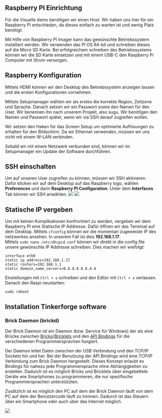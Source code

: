 ## Raspberry PI Einrichtung

Für die Visuelle demo benötigen wir einen Host. Wir haben uns hier für ein Raspberry PI entschieden, da dieses einfach zu warten ist und wenig Platz benötigt.<br />

Mit Hilfe von Raspberry PI Imager kann das gewünschte Betriebssystem installiert werden. Wir verwenden das PI OS 64-bit und schreiben dieses auf die Micro SD Karte.
Bei erfolgreichem schreiben des Betriebssystems können wir die SD Karte einsetzen und mit einem USB-C den Raspberry Pi Computer mit Strom versorgen.

## Raspberry Konfiguration

Mittels HDMI können wir den Desktop des Betriebssystem anzeigen lassen und die ersten Konfigurationen vornehmen. <br />

Mittels Setupmanager wählen wir als erstes die korrekte Region, Zeitzone und Sprache. Danach setzen wir ein Passwort sowie den Namen für den User. Wir benennen ihn nach unserem Projekt, also sugu. Wir benötigen den Namen und Passwort später, wenn wir via SSH darauf zugreifen wollen. <br />

Wir setzen den Haken für das Screen Setup um optimierte Auflösungen zu erhalten für den Bildschirm. Da wir Ethernet verwenden, müssen wir uns nicht mit einem W-LAN verbinden. <br />

Sobald wir mit einem Netzwerk verbunden sind, können wir im Setupmanager ein Update der Software durchführen.

## SSH einschalten

Um auf unseren User zugreifen zu können, müssen wir SSH aktivieren. Dafür klicken wir auf dem Desktop auf das Raspberry logo, wählen **Preferences** und dann **Raspberry PI Configuration**. Unter dem **Interfaces** Tab können wir SSH anwählen.
![](Raspi-Interface.png)
![](SSH.png)

## Statische IP vergeben

Um mit keinen Komplikationen konfrontiert zu werden, vergeben wir dem Raspberry PI eine Statische IP Addresse. Dafür öffnen wir das Terminal auf dem Desktop. Mittels ``ifconfig`` können wir die momentan zugeweiste IP des netzwerkes ansehen. In unserem Fall ist dies **192.168.1.17**.<br />Mittels ``sudo nano /etc/dhcpcd.conf`` können wir direkt in die config file unsere gewünschte IP Addresse schreiben. Dies machen wir wiefolgt:

```
interface eth0
static ip_address=192.168.1.17
static routers=192.168.1.1
static domain_name_servers=8.8.8.8 8.8.4.4

```

Einstellungen mit ``Ctrl + o`` schreiben und den Editor mit ``Ctrl + x`` verlassen. Danach den Raspi neustarten:

``sudo reboot``

## Installation Tinkerforge software

### Brick Daemon (brickd)

Der Brick Daemon ist ein Daemon (bzw. Service für Windows) der als eine Brücke zwischen [Bricks](https://www.tinkerforge.com/de/doc/Primer.html#primer-bricks)/[Bricklets](https://www.tinkerforge.com/de/doc/Primer.html#primer-bricklets) und den [API Bindings](https://www.tinkerforge.com/de/doc/Software/API_Bindings.html#api-bindings) für die verschiedenen Programmiersprachen fungiert.

Der Daemon leitet Daten zwischen der USB Verbindung und den TCP/IP Sockets hin und her. Bei der Benutzung der API Bindings wird eine TCP/IP Verbindung zum Brick Daemon hergestellt. Dieses Konzept erlaubt es Bindings für nahezu jede Programmiersprache ohne Abhängigkeiten zu erstellen. Dadurch ist es möglich Bricks und Bricklets über eingebettete Geräte wie Smartphones zu programmieren, die nur spezifische Programmiersprachen unterstützten.

Zusätzlich ist es möglich den PC auf dem der Brick Daemon läuft von dem PC auf dem der Benutzercode läuft zu trennen. Dadurch ist das Steuern über ein Smartphone oder auch über das Internet möglich.

![](Pasted%20image%2020230217110610.png)